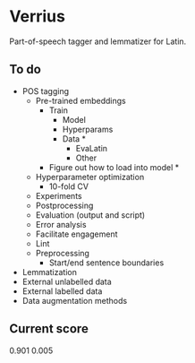 # Verrius

Part-of-speech tagger and lemmatizer for Latin.

## To do
- POS tagging
    - Pre-trained embeddings
        - Train
            - Model
            - Hyperparams
            - Data *
                - EvaLatin
                - Other
        - Figure out how to load into model *
    - Hyperparameter optimization
        - 10-fold CV
    - Experiments
    - Postprocessing
    - Evaluation (output and script)
    - Error analysis
    - Facilitate engagement
    - Lint
    - Preprocessing
        - Start/end sentence boundaries
- Lemmatization
- External unlabelled data
- External labelled data
- Data augmentation methods

## Current score
0.901 0.005
